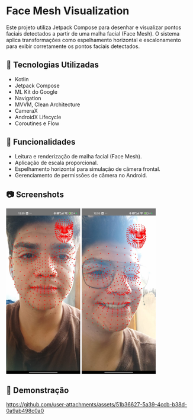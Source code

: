 # Face Mesh Visualization

Este projeto utiliza Jetpack Compose para desenhar e visualizar pontos faciais detectados a partir de uma malha facial (Face Mesh). O sistema aplica transformações como espelhamento horizontal e escalonamento para exibir corretamente os pontos faciais detectados.

## 📌 Tecnologias Utilizadas

- Kotlin
- Jetpack Compose
- ML Kit do Google
- Navigation
- MVVM, Clean Architecture
- CameraX
- AndroidX Lifecycle
- Coroutines e Flow

## 🚀 Funcionalidades

- Leitura e renderização de malha facial (Face Mesh).
- Aplicação de escala proporcional.
- Espelhamento horizontal para simulação de câmera frontal.
- Gerenciamento de permissões de câmera no Android.

## 📷 Screenshots

<img src="imagens/tela1.jpeg" width="200"> <img src="imagens/tela2.jpeg" width="200">

## 🎥 Demonstração


https://github.com/user-attachments/assets/51b36627-5a39-4ccb-b38d-0a9ab498c0a0

